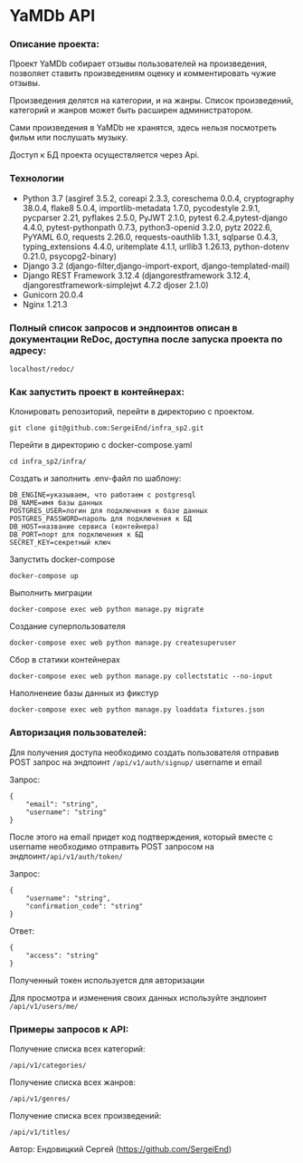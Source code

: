 # YaMDb API

### Описание проекта:

Проект YaMDb собирает отзывы пользователей на произведения, позволяет ставить произведениям оценку и комментировать чужие отзывы.

Произведения делятся на категории, и на жанры. Список произведений, категорий и жанров может быть расширен администратором.

Сами произведения в YaMDb не хранятся, здесь нельзя посмотреть фильм или послушать музыку.

Доступ к БД проекта осуществляется через Api.
### Технологии
- Python 3.7 (asgiref 3.5.2, coreapi 2.3.3, coreschema 0.0.4, cryptography 38.0.4, flake8 5.0.4, importlib-metadata 1.7.0, pycodestyle 2.9.1, pycparser 2.21, pyflakes 2.5.0, PyJWT 2.1.0, pytest 6.2.4,pytest-django 4.4.0, pytest-pythonpath 0.7.3, python3-openid 3.2.0, pytz 2022.6, PyYAML 6.0, requests 2.26.0, requests-oauthlib 1.3.1, sqlparse 0.4.3, typing_extensions 4.4.0, uritemplate 4.1.1, urllib3 1.26.13, python-dotenv 0.21.0, psycopg2-binary)
- Django 3.2 (django-filter,django-import-export, django-templated-mail)
- Django REST Framework 3.12.4 (djangorestframework 3.12.4, djangorestframework-simplejwt 4.7.2 djoser 2.1.0)
- Gunicorn 20.0.4
- Nginx 1.21.3

### Полный список запросов и эндпоинтов описан в документации ReDoc, доступна после запуска проекта по адресу:
```
localhost/redoc/
```

### Как запустить проект в контейнерах:
Клонировать репозиторий, перейти в директорию с проектом.

```
git clone git@github.com:SergeiEnd/infra_sp2.git
```
Перейти в директорию с docker-compose.yaml
```
cd infra_sp2/infra/
```
Создать и заполнить .env-файл по шаблону:
```
DB_ENGINE=указываем, что работаем с postgresql
DB_NAME=имя базы данных
POSTGRES_USER=логин для подключения к базе данных
POSTGRES_PASSWORD=пароль для подключения к БД
DB_HOST=название сервиса (контейнера)
DB_PORT=порт для подключения к БД
SECRET_KEY=секретный ключ
```
Запустить docker-compose
```
docker-compose up
```
Выполнить миграции
```
docker-compose exec web python manage.py migrate
```
Создание суперпользователя
```
docker-compose exec web python manage.py createsuperuser
```
Сбор в статики контейнерах
``` 
docker-compose exec web python manage.py collectstatic --no-input
```
Наполненеие базы данных из фикстур
```
docker-compose exec web python manage.py loaddata fixtures.json
```

### Авторизация пользователей:
Для получения доступа необходимо создать пользователя отправив POST запрос на эндпоинт ```/api/v1/auth/signup/``` username и email

Запрос:
```
{
	"email": "string",
	"username": "string"
}
```
После этого на email придет код подтверждения, который вместе с username необходимо отправить POST запросом на эндпоинт```/api/v1/auth/token/```

Запрос:
```
{
	"username": "string",
	"confirmation_code": "string"
}
```
Ответ:
```
{
	"access": "string"
}
```
Полученный токен используется для авторизации

Для просмотра и изменения своих данных используйте эндпоинт ```/api/v1/users/me/```

### Примеры запросов к API:

Получение списка всех категорий:
```
/api/v1/categories/
```
Получение списка всех жанров:
```
/api/v1/genres/
```
Получение списка всех произведений:
```
/api/v1/titles/
```

Автор: Ендовицкий Сергей (https://github.com/SergeiEnd)